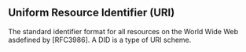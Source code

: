 ## Uniform Resource Identifier (URI)

The standard identifier format for all resources on the World Wide Web asdefined by [RFC3986]. A DID is a type of URI scheme.

